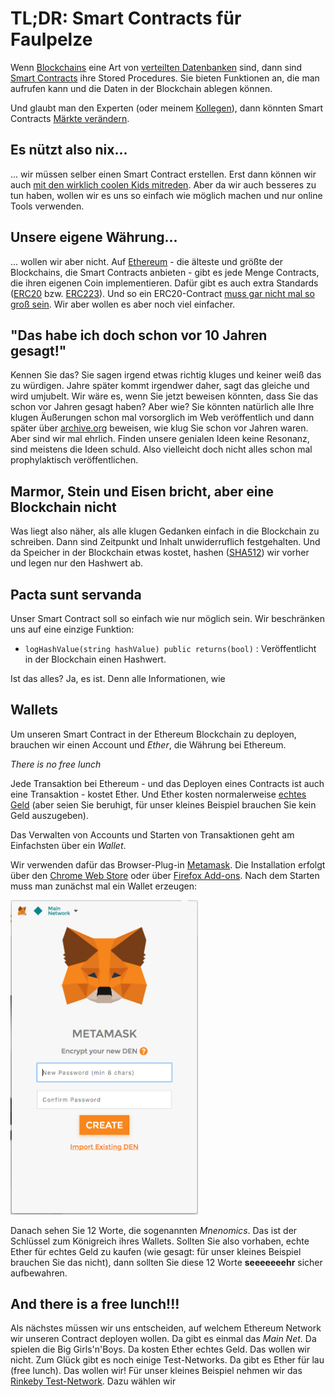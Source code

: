 
# TL;DR: Smart Contracts für Faulpelze

Wenn [Blockchains](https://www.theguardian.com/commentisfree/2018/feb/06/blockchain-explained-by-crypto-expert-f-onthemoon) eine Art von [verteilten Datenbanken](https://www.iteratec.de/tech-blog/artikel/news/wie-funktioniert-eigentlich-die-blockchain/) sind, dann sind [Smart Contracts](https://www.iteratec.de/tech-blog/artikel/news/wie-funktioniert-eigentlich-die-blockchain-teil-2-smart-contracts-die-businesslogik-von-blockchai/) ihre Stored Procedures. Sie bieten Funktionen an, die man aufrufen kann und die Daten in der Blockchain ablegen können.

Und glaubt man den Experten (oder meinem [Kollegen](https://www.iteratec.de/tech-blog/artikel/news/wie-funktioniert-eigentlich-die-blockchain-teil-4-die-blockchain-im-einsatz-1/)), dann könnten Smart Contracts  [Märkte verändern](http://www.zhiguohe.com/uploads/1/0/6/9/106923057/bdsc.pdf).

## Es nützt also nix...
... wir müssen selber einen Smart Contract erstellen. Erst dann können wir auch [mit den wirklich coolen Kids mitreden](https://cointrends.top/news/view/the-new-erc223-token-standard). Aber da wir auch besseres zu tun haben, wollen wir es uns so einfach wie möglich machen und nur online Tools verwenden.

## Unsere eigene Währung...
... wollen wir aber nicht. Auf [Ethereum](https://www.ethereum.org/) - die älteste und größte der Blockchains, die Smart Contracts anbieten - gibt es jede Menge Contracts, die ihren eigenen Coin implementieren. Dafür gibt es auch extra Standards ([ERC20](https://en.wikipedia.org/wiki/ERC20) bzw. [ERC223](https://cointrends.top/news/view/the-new-erc223-token-standard)). Und so ein ERC20-Contract [muss gar nicht mal so groß sein](https://github.com/bitfwdcommunity/Issue-your-own-ERC20-token/blob/master/contracts/erc20_tutorial.sol).
Wir aber wollen es aber noch viel einfacher.

## "Das habe ich doch schon vor 10 Jahren gesagt!"
Kennen Sie das? Sie sagen irgend etwas richtig kluges und keiner weiß das zu würdigen. Jahre später kommt irgendwer daher, sagt das gleiche und wird umjubelt.
Wir wäre es, wenn Sie jetzt beweisen könnten, dass Sie das schon vor Jahren gesagt haben?
Aber wie? 
Sie könnten natürlich alle Ihre klugen Äußerungen schon mal vorsorglich im Web veröffentlich und dann später über [archive.org](https://archive.org/) beweisen, wie klug Sie schon vor Jahren waren.
Aber sind wir mal ehrlich. Finden unsere genialen Ideen keine Resonanz, sind meistens die Ideen schuld. 
Also vielleicht doch nicht alles schon mal prophylaktisch veröffentlichen.
 
 ## Marmor, Stein und Eisen bricht, aber eine Blockchain nicht
 Was liegt also näher, als alle klugen Gedanken einfach in die Blockchain zu schreiben. Dann sind Zeitpunkt und Inhalt unwiderruflich festgehalten.
 Und da Speicher in der Blockchain etwas kostet, hashen ([SHA512](https://abunchofutils.com/u/computing/sha512-hash-calculator/)) wir vorher und legen nur den Hashwert ab.

## Pacta sunt servanda
Unser Smart Contract soll so einfach wie nur möglich sein. Wir beschränken uns auf eine einzige Funktion:

 - `logHashValue(string hashValue) public returns(bool)` :  Veröffentlicht in der Blockchain einen Hashwert.

Ist das alles? Ja, es ist. Denn alle Informationen, wie 


## Wallets
Um unseren Smart Contract in der Ethereum Blockchain zu deployen, brauchen wir einen Account und *Ether*, die Währung bei Ethereum. 

*There is no free lunch*

Jede Transaktion bei Ethereum - und das Deployen eines Contracts ist auch eine Transaktion - kostet Ether. Und Ether kosten normalerweise [echtes Geld](https://www.coindesk.com/ethereum-price/) (aber seien Sie beruhigt, für unser kleines Beispiel brauchen Sie kein Geld auszugeben).

Das Verwalten von Accounts und Starten von Transaktionen geht am Einfachsten über ein *Wallet*.

Wir verwenden dafür das Browser-Plug-in [Metamask](https://metamask.io/).
Die Installation erfolgt über den [Chrome Web Store](https://chrome.google.com/webstore/search/metamask) oder über [Firefox Add-ons](https://addons.mozilla.org/firefox/search/?q=metamask).
Nach dem Starten muss man zunächst mal ein Wallet erzeugen:

<img src="https://raw.githubusercontent.com/owidder/blog/ib20180728-01/iterablog/images/metamask-sign-in.png" alt="Wallet erzeugen" width="300px"/>

Danach sehen Sie 12 Worte, die sogenannten *Mnenomics*. Das ist der Schlüssel zum Königreich ihres Wallets. Sollten Sie also vorhaben, echte Ether für echtes Geld zu kaufen (wie gesagt: für unser kleines Beispiel brauchen Sie das nicht), dann sollten Sie diese 12 Worte **seeeeeeehr** sicher aufbewahren.

## And there is a free lunch!!!
Als nächstes müssen wir uns entscheiden, auf welchem Ethereum Network wir unseren Contract deployen wollen. 
Da gibt es einmal das *Main Net*. Da spielen die Big Girls'n'Boys. Da kosten Ether echtes Geld. Das wollen wir nicht.
Zum Glück gibt es noch einige Test-Networks. Da gibt es Ether für lau (free lunch). Das wollen wir!
Für unser kleines Beispiel nehmen wir das [Rinkeby Test-Network](https://www.rinkeby.io).
Dazu wählen wir 


<!--stackedit_data:
eyJoaXN0b3J5IjpbMTM0NDAxMjkzOCwxNzMyNjg2MDEwLC01MT
Q4MzcxMTEsLTE0ODc0MTkyMTMsLTE2MTE0NTQ4MzYsOTY1Njg5
ODA1LDQ5MDcwNzE2MiwtODU1NDg4MzgsODcwMzI1MzYwLDE2ND
k3MzEwNjksLTE0MzMxMzczOTQsLTE1NDYyMjE4MjEsMTkzODA2
NDYzXX0=
-->